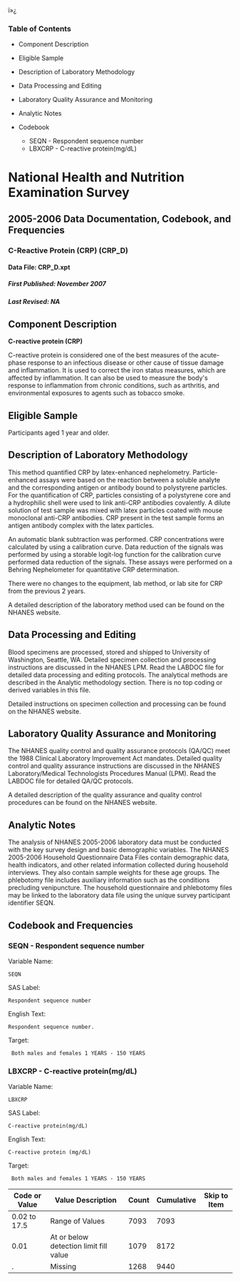 ï»¿

### Table of Contents

  * Component Description
  * Eligible Sample
  * Description of Laboratory Methodology
  * Data Processing and Editing
  * Laboratory Quality Assurance and Monitoring
  * Analytic Notes
  * Codebook

    * SEQN - Respondent sequence number
    * LBXCRP - C-reactive protein(mg/dL)

# National Health and Nutrition Examination Survey

## 2005-2006 Data Documentation, Codebook, and Frequencies

### C-Reactive Protein (CRP) (CRP_D)

####  Data File: CRP_D.xpt

#####  First Published: November 2007

#####  Last Revised: NA

## Component Description

**C-reactive protein (CRP)**

C-reactive protein is considered one of the best measures of the acute-phase
response to an infectious disease or other cause of tissue damage and
inflammation. It is used to correct the iron status measures, which are
affected by inflammation. It can also be used to measure the body's response
to inflammation from chronic conditions, such as arthritis, and environmental
exposures to agents such as tobacco smoke.

## Eligible Sample

Participants aged 1 year and older.

## Description of Laboratory Methodology

This method quantified CRP by latex-enhanced nephelometry. Particle-enhanced
assays were based on the reaction between a soluble analyte and the
corresponding antigen or antibody bound to polystyrene particles. For the
quantification of CRP, particles consisting of a polystyrene core and a
hydrophilic shell were used to link anti-CRP antibodies covalently. A dilute
solution of test sample was mixed with latex particles coated with mouse
monoclonal anti-CRP antibodies. CRP present in the test sample forms an
antigen antibody complex with the latex particles.

An automatic blank subtraction was performed. CRP concentrations were
calculated by using a calibration curve. Data reduction of the signals was
performed by using a storable logit-log function for the calibration curve
performed data reduction of the signals. These assays were performed on a
Behring Nephelometer for quantitative CRP determination.

There were no changes to the equipment, lab method, or lab site for CRP from
the previous 2 years.

A detailed description of the laboratory method used can be found on the
NHANES website.

## Data Processing and Editing

Blood specimens are processed, stored and shipped to University of Washington,
Seattle, WA. Detailed specimen collection and processing instructions are
discussed in the NHANES LPM. Read the LABDOC file for detailed data processing
and editing protocols. The analytical methods are described in the Analytic
methodology section. There is no top coding or derived variables in this file.

Detailed instructions on specimen collection and processing can be found on
the NHANES website.

## Laboratory Quality Assurance and Monitoring

The NHANES quality control and quality assurance protocols (QA/QC) meet the
1988 Clinical Laboratory Improvement Act mandates. Detailed quality control
and quality assurance instructions are discussed in the NHANES
Laboratory/Medical Technologists Procedures Manual (LPM). Read the LABDOC file
for detailed QA/QC protocols.

A detailed description of the quality assurance and quality control procedures
can be found on the NHANES website.

## Analytic Notes

The analysis of NHANES 2005-2006 laboratory data must be conducted with the
key survey design and basic demographic variables. The NHANES 2005-2006
Household Questionnaire Data Files contain demographic data, health
indicators, and other related information collected during household
interviews. They also contain sample weights for these age groups. The
phlebotomy file includes auxiliary information such as the conditions
precluding venipuncture. The household questionnaire and phlebotomy files may
be linked to the laboratory data file using the unique survey participant
identifier SEQN.

## Codebook and Frequencies

### SEQN - Respondent sequence number

Variable Name:

    SEQN
SAS Label:

    Respondent sequence number
English Text:

    Respondent sequence number.
Target:

     Both males and females 1 YEARS - 150 YEARS

### LBXCRP - C-reactive protein(mg/dL)

Variable Name:

    LBXCRP
SAS Label:

    C-reactive protein(mg/dL)
English Text:

    C-reactive protein (mg/dL)
Target:

     Both males and females 1 YEARS - 150 YEARS
Code or Value | Value Description | Count | Cumulative | Skip to Item  
---|---|---|---|---  
0.02 to 17.5 | Range of Values | 7093 | 7093 |   
0.01 | At or below detection limit fill value | 1079 | 8172 |   
. | Missing | 1268 | 9440 | 

